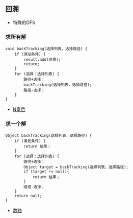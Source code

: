 ## 回溯 ##
- 特殊的DFS

### 求所有解 ###
```
void backTracking(选择列表，选择路径) {
    if (满足条件) {
        result.add(结果);
        return;
    }
    for (选择：选择列表) {
        路径+选择；
        backTracking(选择列表，选择路径);
        路径-选择；
    }
}
```

- [N皇后](../src/backtracking/NQueens.java)

### 求一个解 ###
```
Object backTracking(选择列表，选择路径) {
    if (满足条件) {
        return 结果；
    }
    for (选择：选择列表) {
        路径+选择；
        Object target = backTracking(选择列表，选择路径);
		if (target != null){
			return 结果；
		}  
        路径-选择；
    }
	return null;
}
```
- [数独](../src/backtracking/SudokuSolver.java)